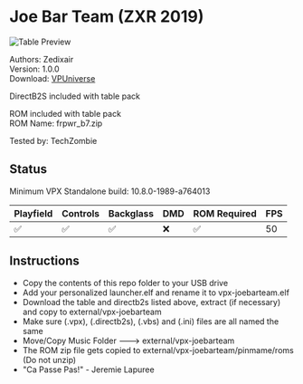 # Joe Bar Team (ZXR 2019)

![Table Preview](https://vpuniverse.com/screenshots/monthly_2023_04/JoeBarTeam(ZXR2019)PFimage.png.374a51e4fb0b7db72b5d31e456c7bb08.png)

Authors: Zedixair  
Version: 1.0.0  
Download: [VPUniverse](https://vpuniverse.com/files/file/14127-joe-bar-team-mod-by-zxr-complete-package-tablebackglassmusicmedias/)

DirectB2S included with table pack

ROM included with table pack  
ROM Name: frpwr_b7.zip  

Tested by: TechZombie

## Status 

Minimum VPX Standalone build: 10.8.0-1989-a764013

| Playfield | Controls | Backglass | DMD | ROM Required | FPS | 
|-----------|----------|-----------|-----|--------------|-----|
| :white_check_mark: | :white_check_mark: | :white_check_mark: | :x: | :white_check_mark: | 50 |

## Instructions

- Copy the contents of this repo folder to your USB drive
- Add your personalized launcher.elf and rename it to vpx-joebarteam.elf
- Download the table and directb2s listed above, extract (if necessary) and copy to external/vpx-joebarteam
- Make sure (.vpx), (.directb2s), (.vbs) and (.ini) files are all named the same
- Move/Copy Music Folder ---> external/vpx-joebarteam
- The ROM zip file gets copied to external/vpx-joebarteam/pinmame/roms (Do not unzip)
- "Ca Passe Pas!" - Jeremie Lapuree
